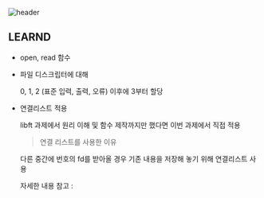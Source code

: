 ![header](https://capsule-render.vercel.app/api?type=waving&color=auto&height=240&section=header&text=GET_NEXT_LINE&fontSize=80&animation=scaleIn&fontColor=#ffffff)

## LEARND
- open, read 함수

- 파일 디스크립터에 대해

  0, 1, 2 (표준 입력, 출력, 오류) 이후에 3부터 할당


- 연결리스트 적용

  libft 과제에서 원리 이해 및 함수 제작까지만 했다면 이번 과제에서 직접 적용
  > 연결 리스트를 사용한 이유

  다른 중간에 번호의 fd를 받아올 경우 기존 내용을 저장해 놓기 위해 연결리스트 사용

  자세한 내용 참고 : 
